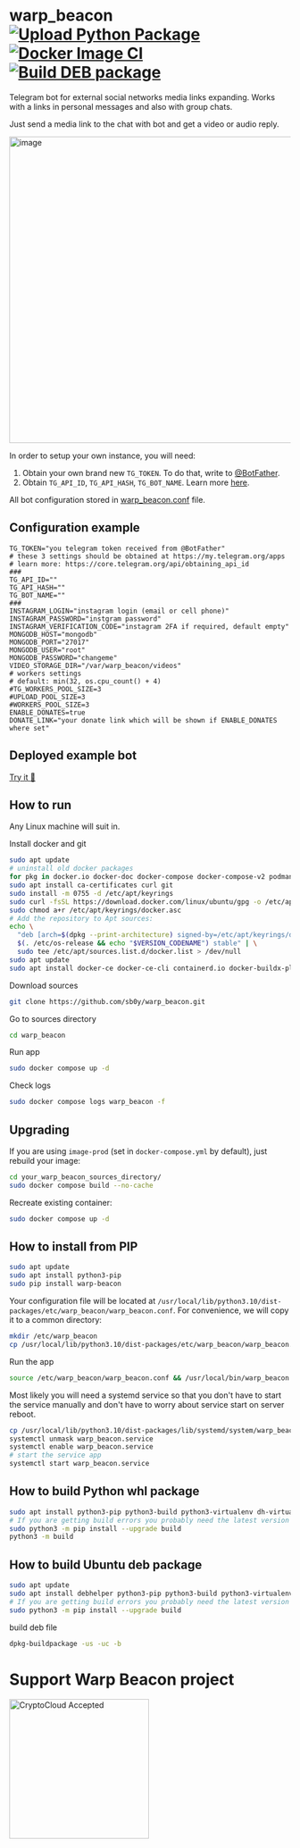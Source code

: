 # warp_beacon [![Upload Python Package](https://github.com/sb0y/warp_beacon/actions/workflows/python-publish.yml/badge.svg)](https://github.com/sb0y/warp_beacon/actions/workflows/python-publish.yml) [![Docker Image CI](https://github.com/sb0y/warp_beacon/actions/workflows/docker-image.yml/badge.svg)](https://github.com/sb0y/warp_beacon/actions/workflows/docker-image.yml) [![Build DEB package](https://github.com/sb0y/warp_beacon/actions/workflows/build-deb.yml/badge.svg)](https://github.com/sb0y/warp_beacon/actions/workflows/build-deb.yml)

Telegram bot for external social networks media links expanding.
Works with a links in personal messages and also with group chats.

Just send a media link to the chat with bot and get a video or audio reply.

<img width="549" alt="image" src="https://github.com/user-attachments/assets/6d1cf0d8-4aa9-4852-90c9-6817974a7dd9">

In order to setup your own instance, you will need:

1. Obtain your own brand new `TG_TOKEN`. To do that, write to [@BotFather](https://t.me/BotFather).
2. Obtain `TG_API_ID`, `TG_API_HASH`, `TG_BOT_NAME`. Learn more [here](https://core.telegram.org/api/obtaining_api_id).

All bot configuration stored in [warp_beacon.conf](https://github.com/sb0y/warp_beacon/blob/main/etc/warp_beacon.conf) file.

## Configuration example ##

```env
TG_TOKEN="you telegram token received from @BotFather"
# these 3 settings should be obtained at https://my.telegram.org/apps
# learn more: https://core.telegram.org/api/obtaining_api_id
###
TG_API_ID=""
TG_API_HASH=""
TG_BOT_NAME=""
###
INSTAGRAM_LOGIN="instagram login (email or cell phone)"
INSTAGRAM_PASSWORD="instgram password"
INSTAGRAM_VERIFICATION_CODE="instagram 2FA if required, default empty"
MONGODB_HOST="mongodb"
MONGODB_PORT="27017"
MONGODB_USER="root"
MONGODB_PASSWORD="changeme"
VIDEO_STORAGE_DIR="/var/warp_beacon/videos"
# workers settings
# default: min(32, os.cpu_count() + 4)
#TG_WORKERS_POOL_SIZE=3
#UPLOAD_POOL_SIZE=3
#WORKERS_POOL_SIZE=3
ENABLE_DONATES=true
DONATE_LINK="your donate link which will be shown if ENABLE_DONATES where set"
```
## Deployed example bot ##
[Try it 🚀](https://t.me/anus_sebe_zablokiruy_bot)

## How to run ##
Any Linux machine will suit in.

Install docker and git
```bash
sudo apt update
# uninstall old docker packages
for pkg in docker.io docker-doc docker-compose docker-compose-v2 podman-docker containerd runc; do sudo apt-get remove $pkg; done
sudo apt install ca-certificates curl git
sudo install -m 0755 -d /etc/apt/keyrings
sudo curl -fsSL https://download.docker.com/linux/ubuntu/gpg -o /etc/apt/keyrings/docker.asc
sudo chmod a+r /etc/apt/keyrings/docker.asc
# Add the repository to Apt sources:
echo \
  "deb [arch=$(dpkg --print-architecture) signed-by=/etc/apt/keyrings/docker.asc] https://download.docker.com/linux/ubuntu \
  $(. /etc/os-release && echo "$VERSION_CODENAME") stable" | \
  sudo tee /etc/apt/sources.list.d/docker.list > /dev/null
sudo apt update
sudo apt install docker-ce docker-ce-cli containerd.io docker-buildx-plugin docker-compose-plugin git
```

Download sources
```bash
git clone https://github.com/sb0y/warp_beacon.git
```
Go to sources directory
```bash
cd warp_beacon
```

Run app
```bash
sudo docker compose up -d
```

Check logs
```bash
sudo docker compose logs warp_beacon -f
```
## Upgrading ##
If you are using `image-prod` (set in `docker-compose.yml` by default), just rebuild your image:
```bash
cd your_warp_beacon_sources_directory/
sudo docker compose build --no-cache
```
Recreate existing container:
```bash
sudo docker compose up -d
```

## How to install from PIP ##

```bash
sudo apt update
sudo apt install python3-pip
sudo pip install warp-beacon
```

Your configuration file will be located at `/usr/local/lib/python3.10/dist-packages/etc/warp_beacon/warp_beacon.conf`.
For convenience, we will copy it to a common directory:

```bash
mkdir /etc/warp_beacon
cp /usr/local/lib/python3.10/dist-packages/etc/warp_beacon/warp_beacon.conf /etc/warp_beacon/warp_beacon.conf
```

Run the app

```bash
source /etc/warp_beacon/warp_beacon.conf && /usr/local/bin/warp_beacon
```

Most likely you will need a systemd service so that you don't have to start the service manually and don't have to worry about service start on server reboot.

```bash
cp /usr/local/lib/python3.10/dist-packages/lib/systemd/system/warp_beacon.service /lib/systemd/system
systemctl unmask warp_beacon.service
systemctl enable warp_beacon.service
# start the service app
systemctl start warp_beacon.service
```

## How to build Python whl package ##
```bash
sudo apt install python3-pip python3-build python3-virtualenv dh-virtualenv
# If you are getting build errors you probably need the latest version of python3-build
sudo python3 -m pip install --upgrade build
python3 -m build
```

## How to build Ubuntu deb package ##

```bash
sudo apt update
sudo apt install debhelper python3-pip python3-build python3-virtualenv dh-virtualenv dh-python
# If you are getting build errors you probably need the latest version of python3-build
sudo python3 -m pip install --upgrade build
```

build deb file

```bash
dpkg-buildpackage -us -uc -b
```

# Support Warp Beacon project

[<img src="https://cdn.cryptocloud.plus/brand/cc-group-black.png" alt="CryptoCloud Accepted" width="250px">](https://pay.cryptocloud.plus/pos/W5BMtNQt5bJFoW2E)
